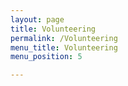 ```yaml
---
layout: page
title: Volunteering
permalink: /Volunteering
menu_title: Volunteering
menu_position: 5

---
```

